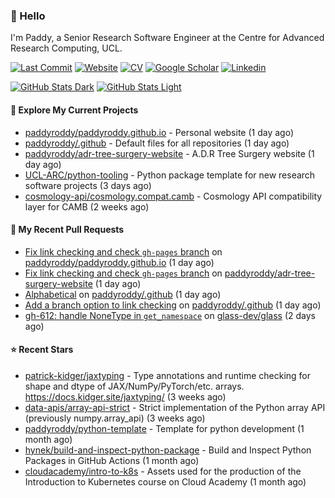### 👋 Hello

I'm Paddy, a Senior Research Software Engineer at the Centre for Advanced
Research Computing, UCL.

[![Last Commit](https://img.shields.io/github/last-commit/paddyroddy/paddyroddy/main?label=updated)](https://github.com/paddyroddy)
[![Website](https://img.shields.io/badge/GitHub%20Pages-222?logo=githubpages&logoColor=fff&style=for-the-badge&style=flat)](https://paddyroddy.github.io)
[![CV](https://img.shields.io/badge/CV-PDF-pink.svg)](https://paddyroddy.github.io/cv)
[![Google Scholar](https://img.shields.io/badge/Google%20Scholar-4285F4?logo=googlescholar&logoColor=fff&style=for-the-badge&style=flat)](https://scholar.google.com/citations?user=OFigHUwAAAAJ)
[![Linkedin](https://img.shields.io/badge/LinkedIn-0A66C2?logo=linkedin&logoColor=fff&style=for-the-badge&style=flat)](https://www.linkedin.com/in/patrickjamesroddy)

[![GitHub Stats Dark](https://github-readme-stats-paddyroddy.vercel.app/api?username=paddyroddy&disable_animations=true&hide_border=true&hide_title=true&include_all_commits=true&rank_icon=github&show=prs_merged,reviews&show_icons=true&theme=tokyonight)](https://github.com/paddyroddy/paddyroddy#gh-dark-mode-only)
[![GitHub Stats Light](https://github-readme-stats-paddyroddy.vercel.app/api?username=paddyroddy&disable_animations=true&hide_border=true&hide_title=true&include_all_commits=true&rank_icon=github&show=prs_merged,reviews&show_icons=true&theme=default)](https://github.com/paddyroddy/paddyroddy#gh-light-mode-only)

#### 👷 Explore My Current Projects

- [paddyroddy/paddyroddy.github.io](https://github.com/paddyroddy/paddyroddy.github.io) - Personal website
  (1 day ago)
- [paddyroddy/.github](https://github.com/paddyroddy/.github) - Default files for all repositories
  (1 day ago)
- [paddyroddy/adr-tree-surgery-website](https://github.com/paddyroddy/adr-tree-surgery-website) - A.D.R Tree Surgery website
  (1 day ago)
- [UCL-ARC/python-tooling](https://github.com/UCL-ARC/python-tooling) - Python package template for new research software projects
  (3 days ago)
- [cosmology-api/cosmology.compat.camb](https://github.com/cosmology-api/cosmology.compat.camb) - Cosmology API compatibility layer for CAMB
  (2 weeks ago)

#### 🔨 My Recent Pull Requests

- [Fix link checking and check `gh-pages` branch](https://github.com/paddyroddy/paddyroddy.github.io/pull/127) on [paddyroddy/paddyroddy.github.io](https://github.com/paddyroddy/paddyroddy.github.io)
  (1 day ago)
- [Fix link checking and check `gh-pages` branch](https://github.com/paddyroddy/adr-tree-surgery-website/pull/96) on [paddyroddy/adr-tree-surgery-website](https://github.com/paddyroddy/adr-tree-surgery-website)
  (1 day ago)
- [Alphabetical](https://github.com/paddyroddy/.github/pull/296) on [paddyroddy/.github](https://github.com/paddyroddy/.github)
  (1 day ago)
- [Add a branch option to link checking](https://github.com/paddyroddy/.github/pull/295) on [paddyroddy/.github](https://github.com/paddyroddy/.github)
  (1 day ago)
- [gh-612: handle NoneType in `get_namespace`](https://github.com/glass-dev/glass/pull/613) on [glass-dev/glass](https://github.com/glass-dev/glass)
  (2 days ago)

#### ⭐ Recent Stars

- [patrick-kidger/jaxtyping](https://github.com/patrick-kidger/jaxtyping) - Type annotations and runtime checking for shape and dtype of JAX/NumPy/PyTorch/etc. arrays. https://docs.kidger.site/jaxtyping/
  (3 weeks ago)
- [data-apis/array-api-strict](https://github.com/data-apis/array-api-strict) - Strict implementation of the Python array API (previously numpy.array_api)
  (3 weeks ago)
- [paddyroddy/python-template](https://github.com/paddyroddy/python-template) - Template for python development
  (1 month ago)
- [hynek/build-and-inspect-python-package](https://github.com/hynek/build-and-inspect-python-package) - Build and Inspect Python Packages in GitHub Actions
  (1 month ago)
- [cloudacademy/intro-to-k8s](https://github.com/cloudacademy/intro-to-k8s) - Assets used for the production of the Introduction to Kubernetes course on Cloud Academy
  (1 month ago)

